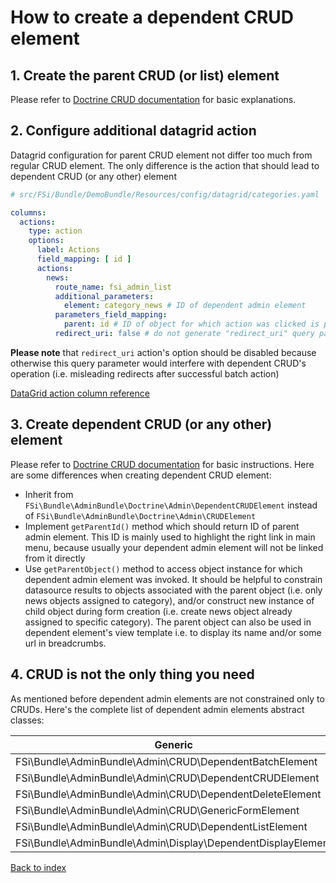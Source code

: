 # How to create a dependent CRUD element

## 1. Create the parent CRUD (or list) element

Please refer to [Doctrine CRUD documentation](admin_element_crud.md) for basic explanations.

## 2. Configure additional datagrid action

Datagrid configuration for parent CRUD element not differ too much from regular CRUD element.
The only difference is the action that should lead to dependent CRUD (or any other) element 

```yaml
# src/FSi/Bundle/DemoBundle/Resources/config/datagrid/categories.yaml

columns:
  actions:
    type: action
    options:
      label: Actions
      field_mapping: [ id ]
      actions:
        news:
          route_name: fsi_admin_list
          additional_parameters:
            element: category_news # ID of dependent admin element
          parameters_field_mapping:
            parent: id # ID of object for which action was clicked is passed as "parent" query parameter to dependent element 
          redirect_uri: false # do not generate "redirect_uri" query parameter
```

**Please note** that `redirect_uri` action's option should be disabled because otherwise this query
parameter would interfere with dependent CRUD's operation (i.e. misleading redirects after successful
batch action)

[DataGrid action column reference](https://github.com/fsi-open/datagrid-bundle/blob/master/Resources/docs/columns/action.md)

## 3. Create dependent CRUD (or any other) element

Please refer to [Doctrine CRUD documentation](admin_element_crud.md) for basic instructions.
Here are some differences when creating dependent CRUD element:

- Inherit from `FSi\Bundle\AdminBundle\Doctrine\Admin\DependentCRUDElement` instead of
  `FSi\Bundle\AdminBundle\Doctrine\Admin\CRUDElement`
- Implement `getParentId()` method which should return ID of parent admin element.
  This ID is mainly used to highlight the right link in main menu, because usually
  your dependent admin element will not be linked from it directly
- Use `getParentObject()` method to access object instance for which dependent admin
  element was invoked. It should be helpful to constrain datasource results to objects
  associated with the parent object (i.e. only news objects assigned to category),
  and/or construct new instance of child object during form creation (i.e. create news
  object already assigned to specific category). The parent object can also be used in
  dependent element's view template i.e. to display its name and/or some url in
  breadcrumbs.

## 4. CRUD is not the only thing you need

As mentioned before dependent admin elements are not constrained only to CRUDs. Here's
the complete list of dependent admin elements abstract classes:

<table>
    <thead>
        <tr>
            <th>Generic</th>
            <th>Doctrine</th>
        </tr>
    </thead>
    <tbody>
        <tr>
            <td>FSi\Bundle\AdminBundle\Admin\CRUD\DependentBatchElement</td>
            <td>FSi\Bundle\AdminBundle\Doctrine\Admin\DependentBatchElement</td>
        </tr>
        <tr>
            <td>FSi\Bundle\AdminBundle\Admin\CRUD\DependentCRUDElement</td>
            <td>FSi\Bundle\AdminBundle\Doctrine\Admin\DependentCRUDElement</td>
        </tr>
        <tr>
            <td>FSi\Bundle\AdminBundle\Admin\CRUD\DependentDeleteElement</td>
            <td>FSi\Bundle\AdminBundle\Doctrine\Admin\DependentDeleteElement</td>
        </tr>
        <tr>
            <td>FSi\Bundle\AdminBundle\Admin\CRUD\GenericFormElement</td>
            <td>FSi\Bundle\AdminBundle\Doctrine\Admin\DependentFormElement</td>
        </tr>
        <tr>
            <td>FSi\Bundle\AdminBundle\Admin\CRUD\DependentListElement</td>
            <td>FSi\Bundle\AdminBundle\Doctrine\Admin\DependentListElement</td>
        </tr>
        <tr>
            <td>FSi\Bundle\AdminBundle\Admin\Display\DependentDisplayElement</td>
            <td>FSi\Bundle\AdminBundle\Doctrine\Admin\DependentDisplayElement</td>
        </tr>
    </tbody>
</table>

[Back to index](index.md)
